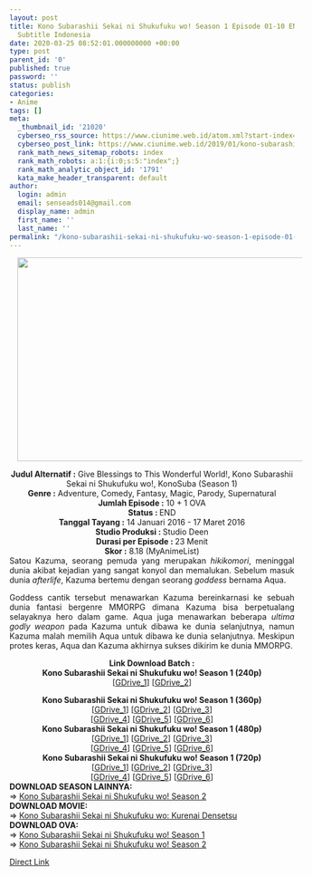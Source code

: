 ```yaml
---
layout: post
title: Kono Subarashii Sekai ni Shukufuku wo! Season 1 Episode 01-10 END + 1 OVA [Batch]
  Subtitle Indonesia
date: 2020-03-25 08:52:01.000000000 +00:00
type: post
parent_id: '0'
published: true
password: ''
status: publish
categories:
- Anime
tags: []
meta:
  _thumbnail_id: '21020'
  cyberseo_rss_source: https://www.ciunime.web.id/atom.xml?start-index=1651&max-results=150
  cyberseo_post_link: https://www.ciunime.web.id/2019/01/kono-subarashii-sekai-ni-shukufuku-wo.html
  rank_math_news_sitemap_robots: index
  rank_math_robots: a:1:{i:0;s:5:"index";}
  rank_math_analytic_object_id: '1791'
  kata_make_header_transparent: default
author:
  login: admin
  email: senseads014@gmail.com
  display_name: admin
  first_name: ''
  last_name: ''
permalink: "/kono-subarashii-sekai-ni-shukufuku-wo-season-1-episode-01-10-end-1-ova-batch-subtitle-indonesia/"
---
```

<div class="separator" style="clear: both; text-align: center;"><a href="https://3.bp.blogspot.com/-ctSDqCDuvz8/XDWlpmH3LBI/AAAAAAAAG1E/nmLdhRymnH8hqILggVQEOENji7cUVuAPgCLcBGAs/s1600/Kono%2BSubarashii%2BSekai%2Bni%2BShukufuku%2Bwo%2521%2BSeason%2B1.jpg" imageanchor="1" style="margin-left: 1em; margin-right: 1em;"><img border="0" data-original-height="720" data-original-width="1280" height="360" src="{{ site.baseurl }}/assets/2020/03/Kono%2BSubarashii%2BSekai%2Bni%2BShukufuku%2Bwo%2521%2BSeason%2B1.jpg" width="640" /></a></div>
<p>
<div style="text-align: center;"><b>Judul Alternatif :</b> Give Blessings to This Wonderful World!, Kono Subarashii Sekai ni Shukufuku wo!, KonoSuba (Season 1)</div>
<div style="text-align: center;"><b><b>Genre :</b></b> Adventure, Comedy, Fantasy, Magic, Parody, Supernatural</div>
<div style="text-align: center;"><b>Jumlah Episode :</b> 10 + 1 OVA<br /><b>Status :&nbsp;</b>END<br /><b>Tanggal Tayang :</b> 14 Januari 2016 - 17 Maret 2016<br /><b>Studio Produksi : </b>Studio Deen<br /><b>Durasi per Episode :&nbsp;</b>23 Menit</div>
<div style="text-align: center;"><b>Skor :</b> 8.18 (MyAnimeList)</div>
<div style="text-align: justify;"></div>
<div style="text-align: justify;">Satou Kazuma, seorang pemuda yang merupakan <i>hikikomori</i>, meninggal dunia akibat kejadian yang sangat konyol dan memalukan. Sebelum masuk dunia <i>afterlife</i>, Kazuma bertemu dengan seorang <i>goddess</i> bernama Aqua.</p>
<p>Goddess cantik tersebut menawarkan Kazuma bereinkarnasi ke sebuah dunia fantasi bergenre MMORPG dimana Kazuma bisa berpetualang selayaknya hero dalam game. Aqua juga menawarkan beberapa <i>ultima godly weapon</i> pada Kazuma untuk dibawa ke dunia selanjutnya, namun Kazuma malah memilih Aqua untuk dibawa ke dunia selanjutnya. Meskipun protes keras, Aqua dan Kazuma akhirnya sukses dikirim ke dunia MMORPG.</div>
<div style="text-align: justify;"></div>
<div style="text-align: justify;"></div>
<div style="text-align: center;"><b>Link Download Batch :</b></div>
<div style="text-align: center;">
<div style="text-align: center;"><b>Kono Subarashii Sekai ni Shukufuku wo! Season 1 (240p)</b></div>
<div style="text-align: center;">[<a href="https://drive.google.com/uc?id=1a6UDYVq8m3sWf8BkHtAjZKA7aZ_iwKI7" target="_blank" rel="noopener">GDrive_1</a>] [<a href="https://docs.google.com/uc?id=0B0FLURbgcURlZDdhYTlEdmRhWUU" target="_blank" rel="noopener">GDrive_2</a>]</div>
<p></div>
<div style="text-align: center;"><b>Kono Subarashii Sekai ni Shukufuku wo! Season 1 (360p)</b></div>
<div style="text-align: center;">[<a href="https://drive.google.com/uc?id=1RAOKJ2NoHw6mpFMN3qt_eFLXwPYFxTSB" target="_blank" rel="noopener">GDrive_1</a>] [<a href="https://drive.google.com/uc?id=1vcIPvVa4j2vqfdZftNOqcTQUl0AiVzQj" target="_blank" rel="noopener">GDrive_2</a>] [<a href="https://drive.google.com/uc?id=1mMJqK0ge02P_Bci_CIOhSwgFKOU_dbXz" target="_blank" rel="noopener">GDrive_3</a>]<br />[<a href="https://drive.google.com/uc?id=1cl2gnHTKO1ZbIkctwt-qblpHCCYmSZQA" target="_blank" rel="noopener">GDrive_4</a>] [<a href="https://drive.google.com/uc?export=download&amp;id=0B0FLURbgcURlS2ZubWJVWVFrd00" target="_blank" rel="noopener">GDrive_5</a>] [<a href="https://drive.google.com/uc?id=1SJEwQiHYOx1FiIzJNNIyL3zwmwa35Cdw" target="_blank" rel="noopener">GDrive_6</a>]</div>
<div style="text-align: center;"></div>
<div style="text-align: center;"><b>Kono Subarashii Sekai ni Shukufuku wo! Season 1 (480p)</b><br />[<a href="https://drive.google.com/uc?id=1hrK94DQwv31cWOxZKVbhA1lhhftVIjPA" target="_blank" rel="noopener">GDrive_1</a>] [<a href="https://drive.google.com/uc?id=1FifMSpxbHZn2dHdciWbQ68HeLX8-bZzw" target="_blank" rel="noopener">GDrive_2</a>] [<a href="https://drive.google.com/uc?id=1Bm9qFThCWvv8uPJMyrZehTc9BwUzc1LO" target="_blank" rel="noopener">GDrive_3</a>]<br />[<a href="https://drive.google.com/uc?id=1bV5lDZii1cPG_083-I-I28sq_uAOTeR5" target="_blank" rel="noopener">GDrive_4</a>] [<a href="https://drive.google.com/uc?id=1ls1wmMhaiEllN6Bht7ztuEJlUzITcrLZ" target="_blank" rel="noopener">GDrive_5</a>] [<a href="https://drive.google.com/uc?id=1nU12PW2M2WE9kOZ1edX6yRupDuC_i55F" target="_blank" rel="noopener">GDrive_6</a>]</div>
<div style="text-align: center;"><b>Kono Subarashii Sekai ni Shukufuku wo! Season 1 (720p)</b><br />[<a href="https://drive.google.com/uc?id=1-1m_zCpgYyr1bMPqWLIw4zGYHGe1_c6T" target="_blank" rel="noopener">GDrive_1</a>] [<a href="https://drive.google.com/uc?id=1f-xJuToNe1QCegfB1G96wao7BB35Ie94" target="_blank" rel="noopener">GDrive_2</a>] [<a href="https://drive.google.com/uc?id=1rhpBq-lNSQ6S-zsF8mbmfz_ex8D4JSqQ" target="_blank" rel="noopener">GDrive_3</a>]<br />[<a href="https://drive.google.com/uc?id=1vDRXtRVZXbM-dj9cYlQKMS4qHUDVcgM9" target="_blank" rel="noopener">GDrive_4</a>] [<a href="https://drive.google.com/uc?id=1xTZR3ObNgJlPHxggwQyyFZHCBg2P_Cv-" target="_blank" rel="noopener">GDrive_5</a>] [<a href="https://drive.google.com/uc?id=1WTFzUKUH_RKzZ2v74w4x994o3ArTrq5N" target="_blank" rel="noopener">GDrive_6</a>]
<div style="text-align: justify;"></div>
<div style="text-align: justify;"></div>
<div style="text-align: justify;"><b>DOWNLOAD SEASON LAINNYA:</b></div>
<div style="text-align: justify;"></div>
<div style="text-align: justify;">=&gt; <a href="https://www.ciunime.web.id/2019/01/kono-subarashii-sekai-ni-shukufuku-wo_8.html" target="_blank" rel="noopener">Kono Subarashii Sekai ni Shukufuku wo! Season 2</a></div>
<div style="text-align: justify;">
<div style="text-align: justify;"><b>DOWNLOAD MOVIE:</b></div>
<div style="text-align: justify;"></div>
<div style="text-align: justify;">=&gt;&nbsp;<a href="https://www.ciunime.web.id/2020/03/kono-subarashii-sekai-ni-shukufuku-wo.html" target="_blank" rel="noopener">Kono Subarashii Sekai ni Shukufuku wo: Kurenai Densetsu</a></div>
<div style="text-align: justify;"></div>
<div style="text-align: justify;"><b>DOWNLOAD OVA:</b></div>
<div style="text-align: justify;"></div>
<div style="text-align: justify;">=&gt;&nbsp;<a href="https://www.ciunime.web.id/2019/11/kono-subarashii-sekai-ni-shukufuku-wo.html" target="_blank" rel="noopener">Kono Subarashii Sekai ni Shukufuku wo! Season 1</a></div>
<div style="text-align: justify;">=&gt;&nbsp;<a href="https://www.ciunime.web.id/2019/11/kono-subarashii-sekai-ni-shukufuku-wo_23.html" target="_blank" rel="noopener">Kono Subarashii Sekai ni Shukufuku wo! Season 2</a></p>
</div>
</div>
</div>
<link rel="stylesheet" href="https://cdnjs.cloudflare.com/ajax/libs/font-awesome/4.7.0/css/font-awesome.min.css" />
<div class="divbtn"> <a href="https://handymansurrender.com/fihup8buzv?key=94550f7ce39444073321dde3b8782f97" class="btn"><i class="fa fa-download"></i> Direct Link</a> </div>
